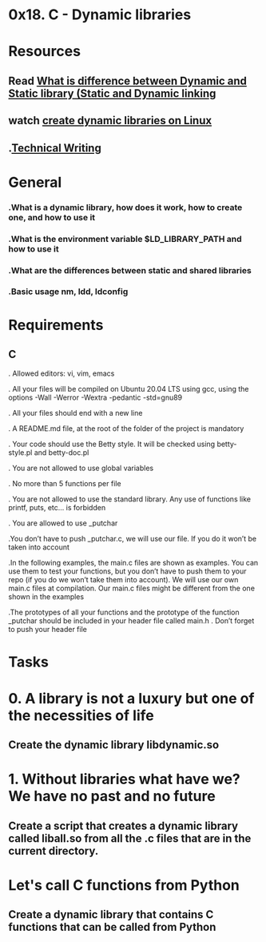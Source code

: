 #  0x18. C - Dynamic libraries

#  Resources

## Read [What is difference between Dynamic and Static library (Static and Dynamic linking](https://www.youtube.com/watch?v=eW5he5uFBNM)

## watch [create dynamic libraries on Linux](https://www.google.com/#q=linux+create+dynamic+library)

## .[Technical Writing](https://alx-intranet.hbtn.io/concepts/225)
#  General

###  .What is a dynamic library, how does it work, how to create one, and how to use it

###   .What is the environment variable $LD_LIBRARY_PATH and how to use it

###   .What are the differences between static and shared libraries

###   .Basic usage nm, ldd, ldconfig

#  Requirements

## C

. Allowed editors: vi, vim, emacs

. All your files will be compiled on Ubuntu 20.04 LTS using gcc, using the options -Wall -Werror -Wextra -pedantic -std=gnu89

. All your files should end with a new line

. A README.md file, at the root of the folder of the project is mandatory

. Your code should use the Betty style. It will be checked using betty-style.pl and betty-doc.pl

. You are not allowed to use global variables

. No more than 5 functions per file

. You are not allowed to use the standard library. Any use of functions like printf, puts, etc… is forbidden

. You are allowed to use _putchar

.You don’t have to push _putchar.c, we will use our file. If you do it won’t be taken into account

.In the following examples, the main.c files are shown as examples. You can use them to test your functions, but you don’t have to push them to your repo (if you do we won’t take them into account). We will use our own main.c files at compilation. Our main.c files might be different from the one shown in the examples

.The prototypes of all your functions and the prototype of the function _putchar should be included in your header file called main.h
.
Don’t forget to push your header file

#  Tasks

#  0. A library is not a luxury but one of the necessities of life
 ##  Create the dynamic library libdynamic.so

#  1. Without libraries what have we? We have no past and no future

## Create a script that creates a dynamic library called liball.so from all the .c files that are in the current directory.

#  Let's call C functions from Python

##  Create a dynamic library that contains C functions that can be called from Python

